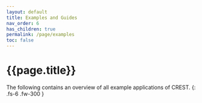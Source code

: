 ```yaml
---
layout: default
title: Examples and Guides
nav_order: 6
has_children: true
permalink: /page/examples
toc: false
---
```


# {{page.title}}

The following contains an overview of all example applications of CREST.
{: .fs-6 .fw-300 }




